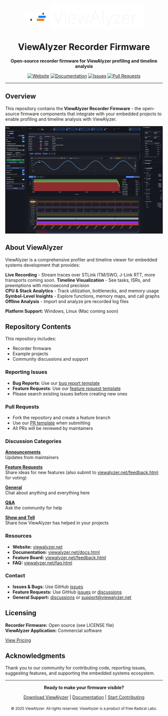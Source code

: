 <div align="center">

<p align="center">
  <img src="images/loading.gif" alt="ViewAlyzer Icon" width="80" style="vertical-align: middle;" />
  <img src="images/solo_banner.png" alt="ViewAlyzer" width="300" style="vertical-align: middle;" />
</p>

# ViewAlyzer Recorder Firmware

**Open-source recorder firmware for ViewAlyzer profiling and timeline analysis**

[![Website](https://img.shields.io/badge/Website-viewalyzer.net-blue?style=flat-square)](https://viewalyzer.net) [![Documentation](https://img.shields.io/badge/Documentation-viewalyzer.net-green?style=flat-square)](https://viewalyzer.net/docs.html) [![Issues](https://img.shields.io/github/issues/ViewAlyzer/ViewAlyzer?style=flat-square)](../../issues) [![Pull Requests](https://img.shields.io/github/issues-pr/ViewAlyzer/ViewAlyzer?style=flat-square)](../../pulls)

---

</div>

## Overview

This repository contains the **ViewAlyzer Recorder Firmware** - the open-source firmware components that integrate with your embedded projects to enable profiling and timeline analysis with ViewAlyzer.

<div align="center">
<img src="images/app_overview.png" alt="ViewAlyzer Interface" width="800" />
</div>

## About ViewAlyzer

ViewAlyzer is a comprehensive profiler and timeline viewer for embedded systems development that provides:

**Live Recording** - Stream traces over STLink ITM/SWO, J-Link RTT, more transports coming soon.
**Timeline Visualization** - See tasks, ISRs, and preemptions with microsecond precision  
**CPU & Stack Analytics** - Track utilization, bottlenecks, and memory usage  
**Symbol-Level Insights** - Explore functions, memory maps, and call graphs  
**Offline Analysis** - Import and analyze pre recorded log files

**Platform Support:** Windows, Linux (Mac coming soon)

## Repository Contents

This repository includes:
- Recorder firmware 
- Example projects
- Community discussions and support

### Reporting Issues
- **Bug Reports**: Use our [bug report template](../../issues/new?assignees=&labels=bug&projects=&template=bug_report.md)
- **Feature Requests**: Use our [feature request template](../../issues/new?assignees=&labels=enhancement&projects=&template=feature_request.md)
- Please search existing issues before creating new ones

### Pull Requests
- Fork the repository and create a feature branch
- Use our [PR template](../../compare) when submitting
- All PRs will be reviewed by maintainers

### Discussion Categories

**[Announcements](../../discussions/categories/announcements)**  
Updates from maintainers

**[Feature Requests](../../discussions/categories/feature-request)**  
Share ideas for new features (also submit to [viewalyzer.net/feedback.html](https://viewalyzer.net/feedback.html) for voting)

**[General](../../discussions/categories/general)**  
Chat about anything and everything here

**[Q&A](../../discussions/categories/q-a)**  
Ask the community for help

**[Show and Tell](../../discussions/categories/show-and-tell)**  
Share how ViewAlyzer has helped in your projects

### Resources
- **Website:** [viewalyzer.net](https://viewalyzer.net)
- **Documentation:** [viewalyzer.net/docs.html](https://viewalyzer.net/docs.html)
- **Feature Board:** [viewalyzer.net/feedback.html](https://viewalyzer.net/feedback.html)
- **FAQ:** [viewalyzer.net/faq.html](https://viewalyzer.net/faq.html)

### Contact
- **Issues & Bugs:** Use GitHub [issues](../../issues)
- **Feature Requests:** Use GitHub [issues](../../issues) or [discussions](../../discussions)
- **General Support:** [discussions](../../discussions) or support@viewalyzer.net

## Licensing

**Recorder Firmware:** Open source (see LICENSE file)  
**ViewAlyzer Application:** Commercial software

[View Pricing](https://viewalyzer.net/#pricing)

## Acknowledgments

Thank you to our community for contributing code, reporting issues, suggesting features, and supporting the embedded systems ecosystem.

---

<div align="center">

**Ready to make your firmware visible?**

[Download ViewAlyzer](https://viewalyzer.net/#pricing) | [Documentation](https://viewalyzer.net/docs.html) | [Start Contributing](../../issues)

<sub>© 2025 ViewAlyzer. All rights reserved. ViewAlyzer is a product of Free Radical Labs.</sub>

</div>
